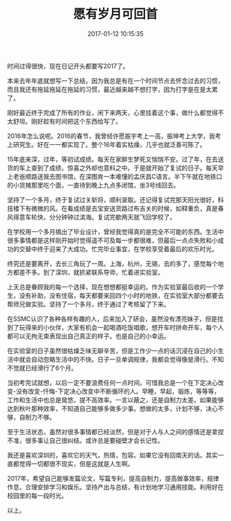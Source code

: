 ﻿---
title: 愿有岁月可回首
date: 2017-01-12 10:15:35
tags:
---

时间过得很快，现在日记开头都要写2017了。

本来去年年底就想写一下总结，因为我总是有在一个时间节点去怀念过去的习惯，而且我还有拖延拖延在拖延的习惯，最近越来越不想打字，因为打字是在是太累了。

<!--more-->

刚好最近终于完成了所有的作业，闲下来两天，心里挂着这个事，做什么都觉得不太舒坦。刚好趁有时间把这个东西给写了。

2016年怎么说呢。2016的春节，我曾经许愿振宇考上一高，振坤考上大学，我考上研究生。好在一一都实现了。整个16年着实枯燥，几乎也就泛善可陈了。

15年底来深，过年，等初试成绩。每天在家醉生梦死又惴惴不安。过了年，在去送货的车上查到了成绩，惊喜之外却也意料之中。于是就开始了复试的日子。每天早上老爸顺路送我去图书馆，在深图肯一本难懂的孟庆昌C语言。半下午就在地铁口的小货摊那里吃个面，一直待到晚上九点多闭馆，坐3号线回去。

坚持了一个多月，终于复试过关斩将，顺利录取。还记得复试完那天阳光很好，科技楼下有微微的风。在看成绩是去宝安送货路过布吉关的时候，如释重负，真是春风得意车轮快，分分钟钟过滨海。复试完歇两天就飞回学校了。

在学校用一个多月搞出了毕业设计，曾经我觉得真的是完全不可能的东西。生活中很多事情都是这样刚开始时觉得遥不可及每一步都很难，但最后一点点失败和小成功的交替中终于迎来了大成功。忙完毕业事宜，在学校享受着最后的欢乐时光。

终究还是要离开，去长三角玩了一周。上海，杭州，无锡，去的多了，感觉每个地方都差不多。到了深圳，就抓紧联系导师，忙着进实验室。

上天总是眷顾我的每一个选择，现在想想都挺幸运的。作为实验室最后收的一个学生，没有补助，没有住宿，每天都要来回四个小时的地铁，在实验室大部分都要去帮师兄做实验。坚持了一个多月，终于通过了考核留了下来。

在SSMC认识了各种各样有趣的人，后来加入了研会，虽然没有漂亮妹子，但是找到了玩得来的小伙伴，大家有机会一起喝酒吃饭唱歌，想开车时拼命开车，每个人都可以无拘无束表现出自己真正的样子。也是自己的小幸运。

在实验室的日子虽然很枯燥乏味无聊辛苦，但是工作少一点的话沉浸在自己的小生活中就会自动忽略生活中的不快。日子一旦单调规律，我都会觉得像是滑行。不知不觉就已经滑行了6个月。

当初考完试就想，以后一定不要浪费任何一点时间。可惜我总是一个在下定决心改变-没有改变-忏悔-下定决心改变中不断循环的人。早睡，早起，锻炼，等等等，工作和生活中也总是晃悠，提不高效率。一言以蔽之，还是自制力太差。如果能够达到秋叶那种效率，不知道自己能够多做多少事。想做的太多，计划不够，决心不够，自制力不够。

至于生活状态，虽然对很多事情都已经淡然，但是对于人与人之间的感情还是拿捏不准，很多事让自己很纠结。或许总是要碰壁才会长记性。

我还是喜欢深圳的，喜欢它的天气，热情，包容。如果它没有回南天的话。其实一直都觉得一切都很不现实，但是这就是人生啊。

2017年，希望自己能够发篇论文，写篇专利，提高自制力，提高做事效率，规律作息，合理安排学习和娱乐。坚持产出与总结，有计划地学习通用技能。利用好在校园里的每一段时光。

以上。




